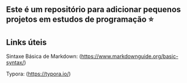 ## Este é um repositório para adicionar pequenos projetos em estudos de programação :star:

## Links úteis
Sintaxe Básica de Markdown:  (https://www.markdownguide.org/basic-syntax/)  

Typora: (https://typora.io/)



